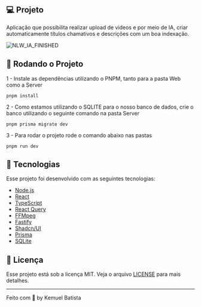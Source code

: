 ## 💻 Projeto

Aplicação que possibilita realizar upload de videos e por meio de IA, criar automaticamente títulos chamativos e descrições com um boa indexação.

![NLW_IA_FINISHED](https://github.com/Kemuel-Batista/nlw_ia_edition_13/assets/62821098/ecd03c1f-bd72-46cd-9106-75c8e5034e98)

## 🔖 Rodando o Projeto

1 - Instale as dependências utilizando o PNPM, tanto para a pasta Web como a Server
```
pnpm install
```
2 - Como estamos utilizando o SQLITE para o nosso banco de dados, crie o banco utilizando o seguinte comando na pasta Server
```
pnpm prisma migrate dev
```
3 - Para rodar o projeto rode o comando abaixo nas pastas
```
pnpm run dev
```

## 🚀 Tecnologias

Esse projeto foi desenvolvido com as seguintes tecnologias:

- [Node.js](https://nodejs.org/en/)
- [React](https://reactjs.org)
- [TypeScript](https://www.typescriptlang.org/)
- [React Query](https://tanstack.com/query/latest/docs/react/overview)
- [FFMpeg](https://ffmpegwasm.netlify.app/)
- [Fastify](https://fastify.dev/)
- [Shadcn/UI](https://ui.shadcn.com/)
- [Prisma](https://www.prisma.io/)
- [SQLite](https://www.sqlite.org/index.html)

## 📝 Licença

Esse projeto está sob a licença MIT. Veja o arquivo [LICENSE](LICENSE) para mais detalhes.

---

<p>
  Feito com 💜 by Kemuel Batista
</p>
